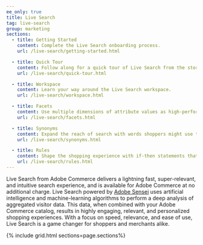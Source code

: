 ```yaml
---
ee_only: true
title: Live Search
tag: live-search
group: marketing
sections:
  - title: Getting Started
    content: Complete the Live Search onboarding process.
    url: /live-search/getting-started.html

  - title: Quick Tour
    content: Follow along for a quick tour of Live Search from the storefront.
    url: /live-search/quick-tour.html

  - title: Workspace
    content: Learn your way around the Live Search workspace.
    url: /live-search/workspace.html

  - title: Facets
    content: Use multiple dimensions of attribute values as high-performance search filters.
    url: /live-search/facets.html

  - title: Synonyms
    content: Expand the reach of search with words shoppers might use that differ from those in your catalog.
    url: /live-search/synonyms.html

  - title: Rules
    content: Shape the shopping experience with if-then statements that add logic and events to search. Use rules to boost or bury products for a specific period of time.
    url: /live-search/rules.html
---
```


Live Search from Adobe Commerce delivers a lightning fast, super-relevant, and intuitive search experience, and is available for Adobe Commerce at no additional charge. Live Search powered by [Adobe Sensei](https://www.adobe.com/sensei.html) uses artificial intelligence and machine-learning algorithms to perform a deep analysis of aggregated visitor data. This data, when combined with your Adobe Commerce catalog, results in highly engaging, relevant, and personalized shopping experiences. With a focus on speed, relevance, and ease of use, Live Search is a game changer for shoppers and merchants alike.

{% include grid.html sections=page.sections%}